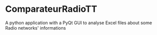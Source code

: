 # ComparateurRadioTT
A python application with a PyQt GUI to analyse Excel files about some Radio networks' informations
